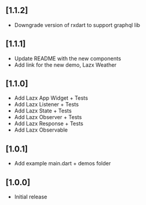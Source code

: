 ## [1.1.2]

* Downgrade version of rxdart to support graphql lib

## [1.1.1]

* Update README with the new components
* Add link for the new demo, Lazx Weather

## [1.1.0]

* Add Lazx App Widget + Tests
* Add Lazx Listener + Tests
* Add Lazx State + Tests
* Add Lazx Observer + Tests
* Add Lazx Response + Tests
* Add Lazx Observable

## [1.0.1]

* Add example main.dart + demos folder

## [1.0.0]

* Initial release